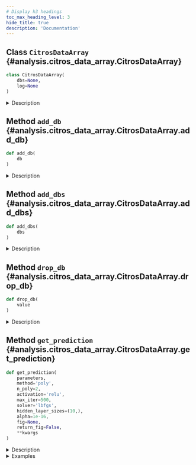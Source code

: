 ```yaml
---
# Display h3 headings
toc_max_heading_level: 3
hide_title: true
description: 'Documentation'
---
```









    
## Class `CitrosDataArray` {#analysis.citros_data_array.CitrosDataArray}





```python
class CitrosDataArray(
    dbs=None,
    log=None
)
```


<details>
  <summary>Description</summary>

Store CitrosData objects in a "dbs" attribute for regression analysis.

#### Parameters

Name|Type|Description
--|--|--
|**```dbs```**|**list**|list of CitrosData objects
|**```log```**|`log : logging.Logger`, default **None**|Logger to record log. If None, then the new logger is created.

</details>









    
## Method `add_db` {#analysis.citros_data_array.CitrosDataArray.add_db}




```python
def add_db(
    db
)
```


<details>
  <summary>Description</summary>

Add one CitrosData object to CitrosDataArray.

#### Parameters

Name|Type|Description
--|--|--
|**```db```**|**[CitrosData](citros_data.md#analysis.citros_data.CitrosData "analysis.citros_data.CitrosData")**|CitrosData object to add to storage.

</details>


    
## Method `add_dbs` {#analysis.citros_data_array.CitrosDataArray.add_dbs}




```python
def add_dbs(
    dbs
)
```


<details>
  <summary>Description</summary>

Add list of CitrosData objects to CitrosDataArray.

#### Parameters

Name|Type|Description
--|--|--
|**```dbs```**|**list**|list of CitrosData objects to add to storage.

</details>


    
## Method `drop_db` {#analysis.citros_data_array.CitrosDataArray.drop_db}




```python
def drop_db(
    value
)
```


<details>
  <summary>Description</summary>

Remove CitrosData object from CitrosDataArray.

If **value** is an int, then removes by index, 
if **value** is a CitrosData object, then removes it if it exists in CitrosDataArray.

#### Parameters

Name|Type|Description
--|--|--
|**```value```**|**int** or **[CitrosData](citros_data.md#analysis.citros_data.CitrosData "analysis.citros_data.CitrosData")**|Object or index of object to remove.

</details>


    
## Method `get_prediction` {#analysis.citros_data_array.CitrosDataArray.get_prediction}




```python
def get_prediction(
    parameters,
    method='poly',
    n_poly=2,
    activation='relu',
    max_iter=500,
    solver='lbfgs',
    hidden_layer_sizes=(10,),
    alpha=1e-16,
    fig=None,
    return_fig=False,
    **kwargs
)
```


<details>
  <summary>Description</summary>

Show the predictions based on the results of the regression solution, neural net or gaussian mixture model.

#### Parameters

Name|Type|Description
--|--|--
|**```parameters```**|**dict**|Names of the independent parameters and their values to calculate the prediction.
|**```method```**|**str** or **list** of **str**, default `'poly'`|      &#8226; 'poly' - the polynomial regression.<br />      &#8226; 'neural_net' - the solution is finding based on [sklearn.neural_network.MLPRegressor](https://scikit-learn.org/stable/modules/generated/sklearn.neural_network.MLPRegressor.html).<br />      &#8226; 'gmm' - the gaussian mixture model is built and used for the prediction.
|**```n_poly```**|**int**, default **2**|Only used if **method** = 'poly'.<br />    The highest degree of the polynomial (1 for linear, 2 for quadratic, etc).
|**```activation```**|`{'relu', 'identity', 'logistic'` or `'tanh'}`, default `'relu'`|Only used if **method** = 'neural_net'.<br />    Activation function for the hidden layer, see sklearn.neural_network.MLPRegressor
|**```max_iter```**|**int**, default **500**|Only used if **method** = 'neural_net'.<br />    Maximum number of iterations.
|**```solver```**|`{'lbfgs', 'sgd', 'adam'}`, default `'lbfgs'`|Only used if **method** = 'neural_net'.<br />    The solver for weight optimization.
|**```hidden_layer_sizes```**|`array-like` of `shape(n_layers - 2,)`, default=**(10,)**|Only used if **method** = 'neural_net'.<br />    The ith element represents the number of neurons in the ith hidden layer.
|**```alpha```**|**float**, default `1e-16`|Only used if **method** = 'gmm'.<br />    Value of the covariance element of parameters.
|**```fig```**|**matplotlib.figure.Figure**, optional|figure to plot on. If None, then the new one is created.
|**```return_fig```**|**bool**, default **False**|If True, the figure and ax (or list of ax) will be returned.
#### Other Parameters

Name|Type|Description
--|--|--
|**```kwargs```**|**dict**, optional|Other keyword arguments for **method** = 'neural_net', see [sklearn.neural_network.MLPRegressor](https://scikit-learn.org/stable/modules/generated/sklearn.neural_network.MLPRegressor.html).
#### Returns

Name|Type|Description
--|--|--
|**```result```**|**pandas.DataFrame**|Predicted table
|**```fig```**|**matplotlib.figure.Figure**|if **return_fig** set to True
|**```ax```**|**matplotlib.axes.Axes** or **list** of **matplotlib.axes.Axes**|if **return_fig** set to True

</details>
<details>
  <summary>Examples</summary>

Create CitrosDataArray object:

```python
>>> from citros import CitrosDataArray, CitrosData
>>> db_array = CitrosDataArray()
```


Let's assume that for the topic 'A' from the batch 'star' of the simulation 'simulation_galaxy' we have simulations 
for the four different values of the some parameter 't', that is written in json-data column 'data.t'. 
To get list of the 'data.t' parameters get_unique_values() method may be used:

```python
>>> from citros import CitrosDB
>>> citros = CitrosDB(simulation = 'simulation_galaxy', batch = 'star')
>>> list_t = citros.topic('A').get_unique_values('data.t')
>>> print(list_t)
[-1.5, 0, 2.5, 4]
```


Let's find prediction for the values of the 'data.x.x_1' json-column for the case when 'data.t' equals 1.
Query data for each of these parameter values, set it as parameter, assign indexes over 'data.time' axis to set
correspondence between different simulations and pass the result to CitrosDataArray that we created:

```python
>>> for t in list_t:
...     #query data
...     df = citros.topic('A')\
...                .set_filter({'data.t': [t]})\
...                .data(['data.x.x_1', 'data.time', 'data.t'])
...
...     #create CitrosData object and set 'data.t' as a parameter.
...     dataset = CitrosData(df,  
...                         data_label=['data.x.x_1'],
...                         units = 'm', 
...                         parameter_label = ['data.t'])
...
...     #scale over 'data.time'
...     db_sc = dataset.scale_data(n_points = 100, 
...                                param_label = 'data.time')
...
...     #store in CitrosDataArray by add_db() method
...     db_array.add_db(db_sc)
```


Get the prediction with 'poly' method:

```python
>>> result = db_array.get_prediction(parameters = {'data.t': 1},
...                                  method = 'poly', 
...                                  n_poly = 2)
>>> print(result)
    data.time   data.x.x_1
0       0.000000        1.155301
1       0.010101        1.145971
2       0.020202        1.232255
...
```

</details>